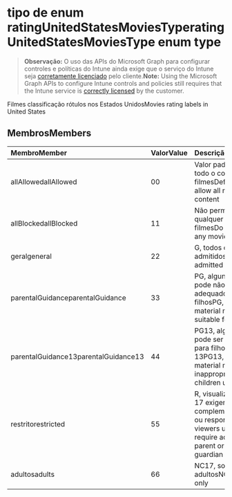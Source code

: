 # <a name="ratingunitedstatesmoviestype-enum-type"></a><span data-ttu-id="fc85e-101">tipo de enum ratingUnitedStatesMoviesType</span><span class="sxs-lookup"><span data-stu-id="fc85e-101">ratingUnitedStatesMoviesType enum type</span></span>

> <span data-ttu-id="fc85e-102">**Observação:** O uso das APIs do Microsoft Graph para configurar controles e políticas do Intune ainda exige que o serviço do Intune seja [corretamente licenciado](https://go.microsoft.com/fwlink/?linkid=839381) pelo cliente.</span><span class="sxs-lookup"><span data-stu-id="fc85e-102">**Note:** Using the Microsoft Graph APIs to configure Intune controls and policies still requires that the Intune service is [correctly licensed](https://go.microsoft.com/fwlink/?linkid=839381) by the customer.</span></span>

<span data-ttu-id="fc85e-103">Filmes classificação rótulos nos Estados Unidos</span><span class="sxs-lookup"><span data-stu-id="fc85e-103">Movies rating labels in United States</span></span>
## <a name="members"></a><span data-ttu-id="fc85e-104">Membros</span><span class="sxs-lookup"><span data-stu-id="fc85e-104">Members</span></span>
|<span data-ttu-id="fc85e-105">Membro</span><span class="sxs-lookup"><span data-stu-id="fc85e-105">Member</span></span>|<span data-ttu-id="fc85e-106">Valor</span><span class="sxs-lookup"><span data-stu-id="fc85e-106">Value</span></span>|<span data-ttu-id="fc85e-107">Descrição</span><span class="sxs-lookup"><span data-stu-id="fc85e-107">Description</span></span>|
|:---|:---|:---|
|<span data-ttu-id="fc85e-108">allAllowed</span><span class="sxs-lookup"><span data-stu-id="fc85e-108">allAllowed</span></span>|<span data-ttu-id="fc85e-109">0</span><span class="sxs-lookup"><span data-stu-id="fc85e-109">0</span></span>|<span data-ttu-id="fc85e-110">Valor padrão, permitir todo o conteúdo de filmes</span><span class="sxs-lookup"><span data-stu-id="fc85e-110">Default value, allow all movies content</span></span>|
|<span data-ttu-id="fc85e-111">allBlocked</span><span class="sxs-lookup"><span data-stu-id="fc85e-111">allBlocked</span></span>|<span data-ttu-id="fc85e-112">1</span><span class="sxs-lookup"><span data-stu-id="fc85e-112">1</span></span>|<span data-ttu-id="fc85e-113">Não permitir que qualquer conteúdo filmes</span><span class="sxs-lookup"><span data-stu-id="fc85e-113">Do not allow any movies content</span></span>|
|<span data-ttu-id="fc85e-114">geral</span><span class="sxs-lookup"><span data-stu-id="fc85e-114">general</span></span>|<span data-ttu-id="fc85e-115">2</span><span class="sxs-lookup"><span data-stu-id="fc85e-115">2</span></span>|<span data-ttu-id="fc85e-116">G, todos os anos admitidos</span><span class="sxs-lookup"><span data-stu-id="fc85e-116">G, all ages admitted</span></span>|
|<span data-ttu-id="fc85e-117">parentalGuidance</span><span class="sxs-lookup"><span data-stu-id="fc85e-117">parentalGuidance</span></span>|<span data-ttu-id="fc85e-118">3</span><span class="sxs-lookup"><span data-stu-id="fc85e-118">3</span></span>|<span data-ttu-id="fc85e-119">PG, alguns material pode não ser adequado para filhos</span><span class="sxs-lookup"><span data-stu-id="fc85e-119">PG, some material may not be suitable for children</span></span>|
|<span data-ttu-id="fc85e-120">parentalGuidance13</span><span class="sxs-lookup"><span data-stu-id="fc85e-120">parentalGuidance13</span></span>|<span data-ttu-id="fc85e-121">4</span><span class="sxs-lookup"><span data-stu-id="fc85e-121">4</span></span>|<span data-ttu-id="fc85e-122">PG13, alguns material pode ser inadequado para filhos em 13</span><span class="sxs-lookup"><span data-stu-id="fc85e-122">PG13, some material may be inappropriate for children under 13</span></span>|
|<span data-ttu-id="fc85e-123">restrito</span><span class="sxs-lookup"><span data-stu-id="fc85e-123">restricted</span></span>|<span data-ttu-id="fc85e-124">5</span><span class="sxs-lookup"><span data-stu-id="fc85e-124">5</span></span>|<span data-ttu-id="fc85e-125">R, visualizadores em 17 exigem a complementar adulto ou responsável</span><span class="sxs-lookup"><span data-stu-id="fc85e-125">R, viewers under 17 require accompanying parent or adult guardian</span></span>|
|<span data-ttu-id="fc85e-126">adultos</span><span class="sxs-lookup"><span data-stu-id="fc85e-126">adults</span></span>|<span data-ttu-id="fc85e-127">6</span><span class="sxs-lookup"><span data-stu-id="fc85e-127">6</span></span>|<span data-ttu-id="fc85e-128">NC17, somente para adultos</span><span class="sxs-lookup"><span data-stu-id="fc85e-128">NC17, adults only</span></span>|



